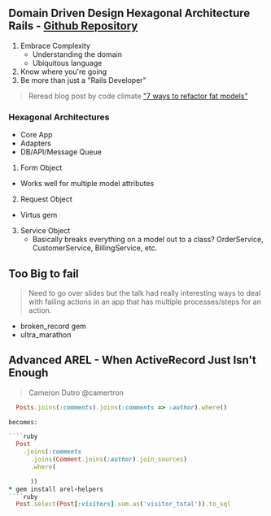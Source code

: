 ## Domain Driven Design Hexagonal Architecture Rails - [Github Repository](https://github.com/dwhelan/hex-ddd)
1. Embrace Complexity
   * Understanding the domain
   * Ubiquitous language
2. Know where you're going
3. Be more than just a "Rails Developer"

> Reread blog post by code climate ["7 ways to refactor fat models"](http://blog.codeclimate.com/blog/2012/10/17/7-ways-to-decompose-fat-activerecord-models/)

### Hexagonal Architectures
* Core App
* Adapters
* DB/API/Message Queue
1. Form Object
  * Works well for multiple model attributes
2. Request Object
  * Virtus gem
3. Service Object
    * Basically breaks everything on a model out to a class? OrderService, CustomerService, BillingService, etc.

 
## Too Big to fail
> Need to go over slides but the talk had really interesting ways to deal with failing actions in an app that has multiple processes/steps for an action.
* broken_record gem
* ultra_marathon


## Advanced AREL - When ActiveRecord Just Isn't Enough
> Cameron Dutro @camertron

````ruby
  Posts.joins(:comments).joins(:comments => :author).where()

becomes:

````ruby
  Post
    .joins(:comments
      .joins(Comment.joins(:author).join_sources)
      .where(

      ))
* gem install arel-helpers
````ruby
  Post.select(Post[:visitors].sum.as('visitor_total')).to_sql